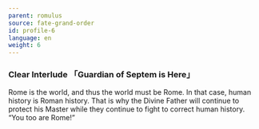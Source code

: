 ```yaml
---
parent: romulus
source: fate-grand-order
id: profile-6
language: en
weight: 6
---
```


### Clear Interlude 「Guardian of Septem is Here」

Rome is the world, and thus the world must be Rome.
In that case, human history is Roman history.
That is why the Divine Father will continue to protect his Master while they continue to fight to correct human history.
“You too are Rome!”
